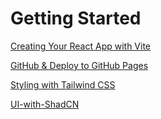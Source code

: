 # Getting Started

[Creating Your React App with Vite](1-Creating-Your-React-App-with-Vite.md)

[GitHub & Deploy to GitHub Pages](3-GitHub-and-Deploy-to-GitHub-Pages.md)

[Styling with Tailwind CSS](2-Styling-and-UI.md)

[UI-with-ShadCN](4-UI-with-ShadCN.md)
